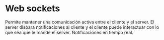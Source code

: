 # Web sockets

Permite mantener una comunicación activa entre el cliente y el server. El server dispara notificaciones al cliente y el cliente puede interactuar con lo que sea que le mande el server. Notificaciones en tiempo real.